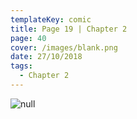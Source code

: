 ```yaml
---
templateKey: comic
title: Page 19 | Chapter 2
page: 40
cover: /images/blank.png
date: 27/10/2018
tags:
  - Chapter 2
---
```

![null](/images/0040luba.png)

